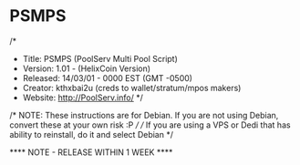 PSMPS
=====

/*
*	Title: 		PSMPS (PoolServ Multi Pool Script)
*	Version:	1.01 - (HelixCoin Version)
*	Released:	14/03/01 - 0000 EST (GMT -0500)
*	Creator:	kthxbai2u (creds to wallet/stratum/mpos makers)
*	Website:	http://PoolServ.info/
*/


/* NOTE: These instructions are for Debian. If you are not using Debian, convert these at your own risk :P */
/*            If you are using a VPS or Dedi that has ability to reinstall, do it and select Debian        */

**** NOTE - RELEASE WITHIN 1 WEEK ****
